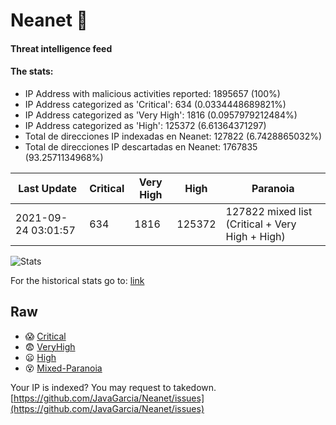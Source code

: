 # Neanet :hocho:
#### Threat intelligence feed
#### The stats:

- IP Address with malicious activities reported: 1895657 (100%)
- IP Address categorized as 'Critical':  634 (0.0334448689821%)
- IP Address categorized as 'Very High':  1816 (0.0957979212484%)
- IP Address categorized as 'High':  125372 (6.61364371297)
- Total de direcciones IP indexadas en Neanet:  127822 (6.7428865032%)
- Total de direcciones IP descartadas en Neanet:  1767835 (93.2571134968%)

| Last Update | Critical | Very High | High | Paranoia |
| --- | --- | --- | --- | --- |
| 2021-09-24 03:01:57 | 634 | 1816 | 125372 | 127822 mixed list (Critical + Very High + High)|

![Stats](https://docs.google.com/spreadsheets/d/e/2PACX-1vSnaNMIXVabIpDJjufMlzH7poXnshF3mgd8Is1g9ytUEzVsP5my4Trn8f-xkoLLQ38xpL3HtmUexLo6/pubchart?oid=501124687&format=image)

For the historical stats go to: [link](/stats.csv)
## Raw
- :scream: [Critical](https://raw.githubusercontent.com/JavaGarcia/Neanet/master/blacklists/neanet_critical.txt)
- :fearful: [VeryHigh](https://raw.githubusercontent.com/JavaGarcia/Neanet/master/blacklists/neanet_veryHigh.txtt)
- :frowning: [High](https://raw.githubusercontent.com/JavaGarcia/Neanet/master/blacklists/neanet_high.txt)
- :dizzy_face: [Mixed-Paranoia](https://raw.githubusercontent.com/JavaGarcia/Neanet/master/blacklists/neanet_all.txt)


Your IP is indexed? You may request to takedown. [https://github.com/JavaGarcia/Neanet/issues](https://github.com/JavaGarcia/Neanet/issues)

























































































































































































































































































































































































































































































































































































































































































































































































































































































































































































































































































































































































































































































































































































































































































































































































































































































































































































































































































































































































































































































































































































































































































































































































































































































































































































































































































































































































































































































































































































































































































































































































































































































































































































































































































































































































































































































































































































































































































































































































































































































































































































































































































































































































































































































































































































































































































































































































































































































































































































































































































































































































































































































































































































































































































































































































































































































































































































































































































































































































































































































































































































































































































































































































































































































































































































































































































































































































































































































































































































































































































































































































































































































































































































































































































































































































































































































































































































































































































































































































































































































































































































































































































































































































































































































































































































































































































































































































































































































































































































































































































































































































